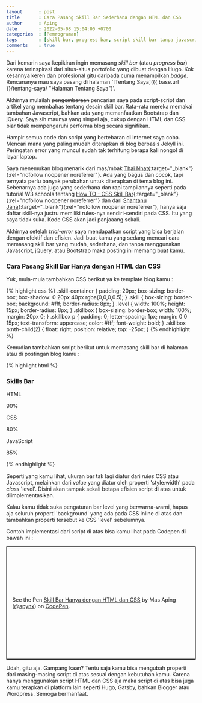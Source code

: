 ```yaml
---
layout      : post
title       : Cara Pasang Skill Bar Sederhana dengan HTML dan CSS
author      : Aping
date        : 2022-05-08 15:04:00 +0700
categories  : [Pemrograman]
tags        : [skill bar, progress bar, script skill bar tanpa javascript]
comments    : true
---
```

Dari kemarin saya kepikiran ingin memasang *skill bar* (atau *progress bar*) karena terinspirasi dari situs-situs portofolio yang dibuat dengan Hugo. Kok kesannya keren dan profesional gitu daripada cuma menampilkan *badge*. Rencananya mau saya pasang di halaman '[Tentang Saya]({{ base.url }}/tentang-saya/ "Halaman Tentang Saya")'.

Akhirnya mulailah ~~pengembaraan~~ pencarian saya pada script-script dan artikel yang membahas tentang desain skill bar. Rata-rata mereka memakai tambahan Javascript, bahkan ada yang memanfaatkan Bootstrap dan jQuery. Saya sih maunya yang simpel aja, cukup dengan HTML dan CSS biar tidak mempengaruhi performa blog secara signifikan.

Hampir semua code dan script yang bertebaran di internet saya coba. Mencari mana yang paling mudah diterapkan di blog berbasis Jekyll ini. Peringatan error yang muncul sudah tak terhitung berapa kali nongol di layar laptop.

Saya menemukan blog menarik dari mas/mbak [Thai Nhat](https://us.niemvuilaptrinh.com/article/15-examples-of-html5-progress-bar "33 Examples Of Progress Bar Javascript"){:target="_blank"}{:rel="nofollow noopener noreferrer"}. Ada yang bagus dan cocok, tapi ternyata perlu banyak perubahan untuk diterapkan di tema blog ini. Sebenarnya ada juga yang sederhana dan rapi tampilannya seperti pada tutorial W3 schools tentang [How TO - CSS Skill Bar](https://www.w3schools.com/howto/howto_css_skill_bar.asp "How TO - CSS Skill Bar"){:target="_blank"}{:rel="nofollow noopener noreferrer"} dan dari [Shantanu Jana](https://dev.to/shantanu_jana/animated-skills-bar-html-and-css-1fbl "Animated Skills Bar using HTML and CSS"){:target="_blank"}{:rel="nofollow noopener noreferrer"}, hanya saja daftar skill-nya justru memiliki rules-nya sendiri-sendiri pada CSS. Itu yang saya tidak suka. Kode CSS akan jadi panjaaang sekali.

Akhirnya setelah *trial-error* saya mendapatkan script yang bisa berjalan dengan efektif dan efisien. Jadi buat kamu yang sedang mencari cara memasang skill bar yang mudah, sederhana, dan tanpa menggunakan Javascript, jQuery, atau Bootstrap maka posting ini memang buat kamu.

### Cara Pasang Skill Bar Hanya dengan HTML dan CSS

Yuk, mula-mula tambahkan CSS berikut ya ke template blog kamu :

{% highlight css %}
.skill-container {
	padding: 20px;
	box-sizing: border-box;
	box-shadow: 0 20px 40px rgba(0,0,0,0.5);
}
.skill {
	box-sizing: border-box;
	background: #fff;
	border-radius: 8px;	
}
.level {
	width: 100%;
	height: 15px;
	border-radius: 8px;
}
.skillbox {
	box-sizing: border-box;
	width: 100%;
	margin: 20px 0;
}
.skillbox p {
	padding: 0;
	letter-spacing: 1px;
	margin: 0 0 15px;
	text-transform: uppercase;
	color: #fff;
	font-weight: bold;
}
.skillbox p:nth-child(2) {
	float: right;
	position: relative;
	top: -25px;
}
{% endhighlight %}

Kemudian tambahkan script berikut untuk memasang skill bar di halaman atau di postingan blog kamu :

{% highlight html %}
<div class="skill-container">
	<h3>Skills Bar</h3>
	<div class="skillbox">
		<p>HTML</p>
		<p>90%</p>
		<div class="skill">
		<div class="level" style="width: 90%; background: #2fc4b2;"></div>
		</div>
	</div>
	<div class="skillbox">
		<p>CSS</p>
		<p>80%</p>
		<div class="skill">
		<div class="level" style="width: 80%; background: #d32626;"></div>
		</div>
	</div>
	<div class="skillbox">
		<p>JavaScript</p>
		<p>85%</p>
		<div class="skill">
		<div class="level" style="width: 85%; background: #79d70f;"></div>
		</div>
	</div>
</div>
{% endhighlight %}

Seperti yang kamu lihat, ukuran bar tak lagi diatur dari *rules* CSS atau Javascript, melainkan dari *value* yang diatur oleh properti 'style:width' pada *class* 'level'. Disini akan tampak sekali betapa efisien script di atas untuk diimplementasikan.

Kalau kamu tidak suka pengaturan bar level yang berwarna-warni, hapus aja seluruh properti 'background' yang ada pada CSS inline di atas dan tambahkan properti tersebut ke CSS 'level' sebelumnya.

Contoh implementasi dari script di atas bisa kamu lihat pada Codepen di bawah ini :
<p class="codepen" data-height="300" data-default-tab="html,result" data-slug-hash="ePXqZe" data-user="apynx" style="height: 300px; box-sizing: border-box; display: flex; align-items: center; justify-content: center; border: 2px solid; margin: 1em 0; padding: 1em;">
  <span>See the Pen <a href="https://codepen.io/apynx/pen/ePXqZe">
  Skill Bar Hanya dengan HTML dan CSS</a> by Mas Aping (<a href="https://codepen.io/apynx">@apynx</a>)
  on <a href="https://codepen.io">CodePen</a>.</span>
</p>
<script async src="https://cpwebassets.codepen.io/assets/embed/ei.js"></script>

Udah, gitu aja. Gampang kaan? Tentu saja kamu bisa mengubah properti dari masing-masing script di atas sesuai dengan kebutuhan kamu. Karena hanya menggunakan script HTML dan CSS aja maka script di atas bisa juga kamu terapkan di platform lain seperti Hugo, Gatsby, bahkan Blogger atau Wordpress. Semoga bermanfaat.
